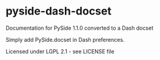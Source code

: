 pyside-dash-docset
==================

Documentation for PySide 1.1.0 converted to a Dash docset


Simply add PySide.docset in Dash preferences.

Licensed under LGPL 2.1 - see LICENSE file
